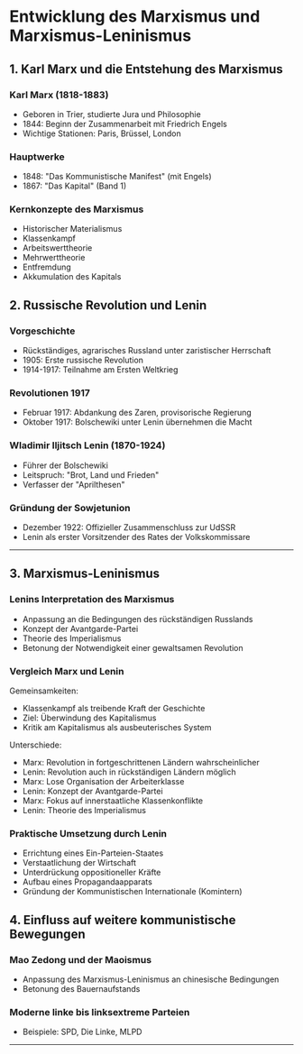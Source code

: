 # Entwicklung des Marxismus und Marxismus-Leninismus

## 1. Karl Marx und die Entstehung des Marxismus

### Karl Marx (1818-1883)
- Geboren in Trier, studierte Jura und Philosophie
- 1844: Beginn der Zusammenarbeit mit Friedrich Engels
- Wichtige Stationen: Paris, Brüssel, London

### Hauptwerke
- 1848: "Das Kommunistische Manifest" (mit Engels)
- 1867: "Das Kapital" (Band 1)

### Kernkonzepte des Marxismus
- Historischer Materialismus
- Klassenkampf
- Arbeitswerttheorie
- Mehrwerttheorie
- Entfremdung
- Akkumulation des Kapitals

## 2. Russische Revolution und Lenin

### Vorgeschichte
- Rückständiges, agrarisches Russland unter zaristischer Herrschaft
- 1905: Erste russische Revolution
- 1914-1917: Teilnahme am Ersten Weltkrieg

### Revolutionen 1917
- Februar 1917: Abdankung des Zaren, provisorische Regierung
- Oktober 1917: Bolschewiki unter Lenin übernehmen die Macht

### Wladimir Iljitsch Lenin (1870-1924)
- Führer der Bolschewiki
- Leitspruch: "Brot, Land und Frieden"
- Verfasser der "Aprilthesen"

### Gründung der Sowjetunion
- Dezember 1922: Offizieller Zusammenschluss zur UdSSR
- Lenin als erster Vorsitzender des Rates der Volkskommissare

---

## 3. Marxismus-Leninismus

### Lenins Interpretation des Marxismus
- Anpassung an die Bedingungen des rückständigen Russlands
- Konzept der Avantgarde-Partei
- Theorie des Imperialismus
- Betonung der Notwendigkeit einer gewaltsamen Revolution

### Vergleich Marx und Lenin

Gemeinsamkeiten:
- Klassenkampf als treibende Kraft der Geschichte
- Ziel: Überwindung des Kapitalismus
- Kritik am Kapitalismus als ausbeuterisches System

Unterschiede:
- Marx: Revolution in fortgeschrittenen Ländern wahrscheinlicher
- Lenin: Revolution auch in rückständigen Ländern möglich
- Marx: Lose Organisation der Arbeiterklasse
- Lenin: Konzept der Avantgarde-Partei
- Marx: Fokus auf innerstaatliche Klassenkonflikte
- Lenin: Theorie des Imperialismus

### Praktische Umsetzung durch Lenin
- Errichtung eines Ein-Parteien-Staates
- Verstaatlichung der Wirtschaft
- Unterdrückung oppositioneller Kräfte
- Aufbau eines Propagandaapparats
- Gründung der Kommunistischen Internationale (Komintern)

## 4. Einfluss auf weitere kommunistische Bewegungen

### Mao Zedong und der Maoismus
- Anpassung des Marxismus-Leninismus an chinesische Bedingungen
- Betonung des Bauernaufstands

### Moderne linke bis linksextreme Parteien
- Beispiele: SPD, Die Linke, MLPD

---
